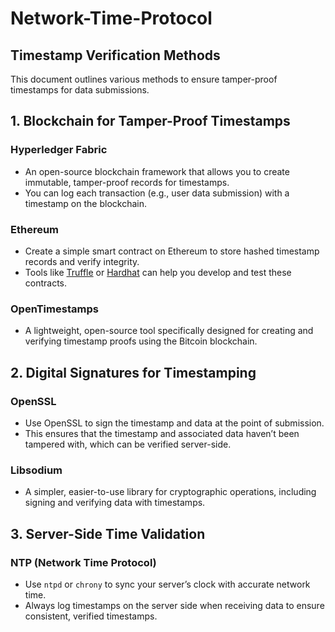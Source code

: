 # Network-Time-Protocol
## Timestamp Verification Methods

This document outlines various methods to ensure tamper-proof timestamps for data submissions.

## 1. Blockchain for Tamper-Proof Timestamps

### Hyperledger Fabric
- An open-source blockchain framework that allows you to create immutable, tamper-proof records for timestamps.
- You can log each transaction (e.g., user data submission) with a timestamp on the blockchain.

### Ethereum
- Create a simple smart contract on Ethereum to store hashed timestamp records and verify integrity.
- Tools like [Truffle](https://www.trufflesuite.com/truffle) or [Hardhat](https://hardhat.org/) can help you develop and test these contracts.

### OpenTimestamps
- A lightweight, open-source tool specifically designed for creating and verifying timestamp proofs using the Bitcoin blockchain.

## 2. Digital Signatures for Timestamping

### OpenSSL
- Use OpenSSL to sign the timestamp and data at the point of submission.
- This ensures that the timestamp and associated data haven’t been tampered with, which can be verified server-side.

### Libsodium
- A simpler, easier-to-use library for cryptographic operations, including signing and verifying data with timestamps.

## 3. Server-Side Time Validation

### NTP (Network Time Protocol)
- Use `ntpd` or `chrony` to sync your server’s clock with accurate network time.
- Always log timestamps on the server side when receiving data to ensure consistent, verified timestamps.

